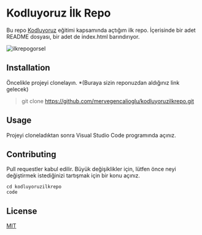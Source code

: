 # Kodluyoruz İlk Repo #

Bu repo [Kodluyoruz](https://www.kodluyoruz.org/) eğitimi kapsamında açtığım ilk repo. İçerisinde bir adet README dosyası, bir adet de index.html barındırıyor.

![ilkrepogorsel](https://i.ibb.co/WFFVD5W/ilkrepo-ss.png)

[](https://github.com/Kodluyoruz/taskforce/blob/main/git/odev1/ornekreadme.md#installation)

## Installation ##

Öncelikle projeyi clonelayın. *(Buraya sizin reponuzdan aldığınız link gelecek)

>git clone <https://github.com/mervegencalioglu/kodluyoruzilkrepo.git>

## Usage ##

Projeyi cloneladıktan sonra Visual Studio Code programında açınız.

## Contributing ##

Pull requestler kabul edilir. Büyük değişiklikler için, lütfen önce neyi değiştirmek istediğinizi tartışmak için bir konu açınız.

```
cd kodluyoruzilkrepo
code
```

## License ##

[MIT](https://choosealicense.com/licenses/mit/)
